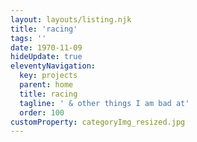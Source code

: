 ```yaml
---
layout: layouts/listing.njk
title: 'racing'
tags: ''
date: 1970-11-09
hideUpdate: true
eleventyNavigation:
  key: projects
  parent: home
  title: racing
  tagline: ' & other things I am bad at'
  order: 100
customProperty: categoryImg_resized.jpg
---
```

